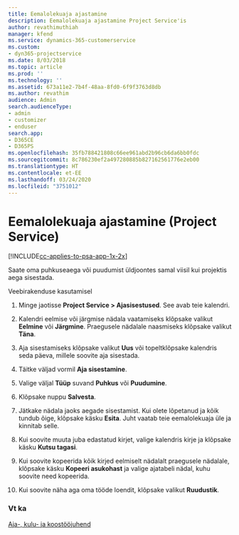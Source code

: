 ```yaml
---
title: Eemalolekuaja ajastamine
description: Eemalolekuaja ajastamine Project Service'is
author: revathimuthiah
manager: kfend
ms.service: dynamics-365-customerservice
ms.custom:
- dyn365-projectservice
ms.date: 8/03/2018
ms.topic: article
ms.prod: ''
ms.technology: ''
ms.assetid: 673a11e2-7b4f-48aa-8fd0-6f9f3763d8db
ms.author: revathim
audience: Admin
search.audienceType:
- admin
- customizer
- enduser
search.app:
- D365CE
- D365PS
ms.openlocfilehash: 35fb788421808c66ee961abd2b96cb6da6bb0fdc
ms.sourcegitcommit: 8c786230ef2a497280885b827162561776e2eb00
ms.translationtype: HT
ms.contentlocale: et-EE
ms.lasthandoff: 03/24/2020
ms.locfileid: "3751012"
---
```

# <a name="schedule-time-off-project-service"></a>Eemalolekuaja ajastamine (Project Service)

[!INCLUDE[cc-applies-to-psa-app-1x-2x](../includes/cc-applies-to-psa-app-1x-2x.md)]

Saate oma puhkuseaega või puudumist üldjoontes samal viisil kui projektis aega sisestada.  
  
 Veebirakenduse kasutamisel  
  
1.  Minge jaotisse **Project Service > Ajasisestused**. See avab teie kalendri.  
  
2.  Kalendri eelmise või järgmise nädala vaatamiseks klõpsake valikut **Eelmine** või **Järgmine**. Praegusele nädalale naasmiseks klõpsake valikut **Täna**.  
  
3.  Aja sisestamiseks klõpsake valikut **Uus** või topeltklõpsake kalendris seda päeva, millele soovite aja sisestada.  
  
4.  Täitke väljad vormil **Aja sisestamine**.  
  
5.  Valige väljal **Tüüp** suvand **Puhkus** või **Puudumine**.  
  
6.  Klõpsake nuppu **Salvesta**.  
  
7.  Jätkake nädala jaoks aegade sisestamist. Kui olete lõpetanud ja kõik tundub õige, klõpsake käsku **Esita**. Juht vaatab teie eemalolekuaja üle ja kinnitab selle.  
  
8.  Kui soovite muuta juba edastatud kirjet, valige kalendris kirje ja klõpsake käsku **Kutsu tagasi**.  
  
9. Kui soovite kopeerida kõik kirjed eelmiselt nädalalt praegusele nädalale, klõpsake käsku **Kopeeri asukohast** ja valige ajatabeli nädal, kuhu soovite need kopeerida.  
  
10. Kui soovite näha aga oma tööde loendit, klõpsake valikut **Ruudustik**.  
  
### <a name="see-also"></a>Vt ka  
 [Aja-, kulu- ja koostööjuhend](../project-service/time-expense-collaboration-guide.md)
